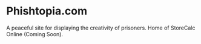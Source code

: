 # Phishtopia.com
A peaceful site for displaying the creativity of prisoners. Home of StoreCalc Online (Coming Soon).
